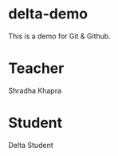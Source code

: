 # delta-demo
This is a demo for Git &amp; Github.

# Teacher
Shradha Khapra

# Student
Delta Student
